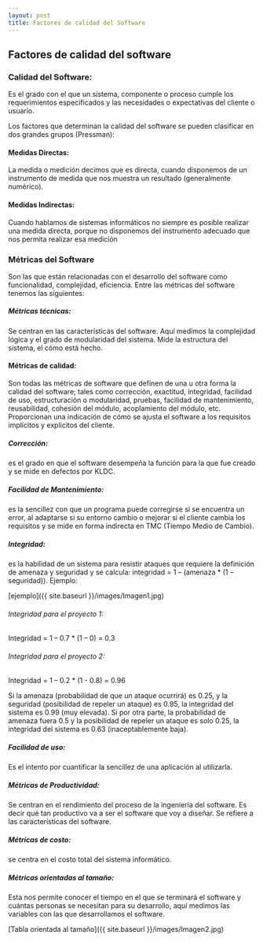 ```yaml
---
layout: post
title: Factores de calidad del Software
---
```


## Factores de calidad del software

### Calidad del Software: 
Es el grado con el que un sistema, componente o proceso cumple los requerimientos especificados y las necesidades o expectativas del cliente o usuario.

Los factores que determinan la calidad del software se pueden clasificar en dos grandes grupos (Pressman):

#### Medidas Directas: 
La medida o medición decimos que es directa, cuando disponemos de un instrumento de medida que nos muestra un resultado (generalmente numérico).
#### Medidas Indirectas: 
Cuando hablamos de sistemas informáticos no siempre es posible realizar una medida directa, porque no disponemos del instrumento adecuado que nos permita realizar esa medición

### Métricas del Software
Son las que están relacionadas con el desarrollo del software como funcionalidad, complejidad, eficiencia. Entre las métricas del software tenemos las siguientes:

##### Métricas técnicas: 
Se centran en las características del software. Aquí medimos la complejidad lógica y el grado de modularidad del sistema. Mide la estructura del sistema, el cómo está hecho.

#### Métricas de calidad: 
Son todas las métricas de software que definen de una u otra forma la calidad del software; tales como corrección, exactitud, integridad, facilidad de uso, estructuración o modularidad, pruebas, facilidad de mantenimiento, reusabilidad, cohesión del módulo, acoplamiento del módulo, etc. Proporcionan una indicación de cómo se ajusta el software a los requisitos implícitos y explícitos del cliente.

##### Corrección: 
es el grado en que el software desempeña la función para la que fue creado y se mide en defectos por KLDC.

##### Facilidad de Mantenimiento: 
es la sencillez con que un programa puede corregirse si se encuentra un error, al adaptarse si su entorno cambio o mejorar si el cliente cambia los requisitos y se mide en forma indirecta en TMC (Tiempo Medio de Cambio).

##### Integridad:
es la habilidad de un sistema para resistir ataques que requiere la definición de amenaza y seguridad y se calcula: integridad = 1 – (amenaza * (1 – seguridad)). Ejemplo:

[ejemplo]({{  site.baseurl  }}/images/Imagen1.jpg)

###### Integridad para el proyecto 1:
Integridad = 1 – 0.7 * (1 – 0) = 0.3
###### Integridad para el proyecto 2:
Integridad = 1 – 0.2 * (1 - 0.8) = 0.96

Si la amenaza (probabilidad de que un ataque ocurrirá) es 0.25, y la seguridad (posibilidad de repeler un ataque) es 0.95, la integridad del sistema es 0.99 (muy elevada). Si por otra parte, la probabilidad de amenaza fuera 0.5 y la posibilidad de repeler un ataque es solo 0.25, la integridad del sistema es 0.63 (inaceptablemente baja).

##### Facilidad de uso: 
Es el intento por cuantificar la sencillez de una aplicación al utilizarla.

##### Métricas de Productividad: 
Se centran en el rendimiento del proceso de la ingeniería del software. Es decir qué tan productivo va a ser el software que voy a diseñar. Se refiere a las características del software.

##### Métricas de costo:
se centra en el costo total del sistema informático.

##### Métricas orientadas al tamaño: 
Esta nos permite conocer el tiempo en el que se terminará el software y cuántas personas se necesitan para su desarrollo, aquí medimos las variables con las que desarrollamos el software.

[Tabla orientada al tamaño]({{  site.baseurl  }}/images/Imagen2.jpg)
